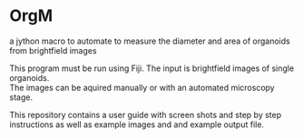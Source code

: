 # OrgM
a jython macro to automate to measure the diameter and area of organoids from brightfield images

This program must be run using Fiji. The input is brightfield images of single organoids.  
The images can be aquired manually or with an automated microscopy stage.

This repository contains a user guide with screen shots and step by step instructions as well as example images and
and example output file. 

